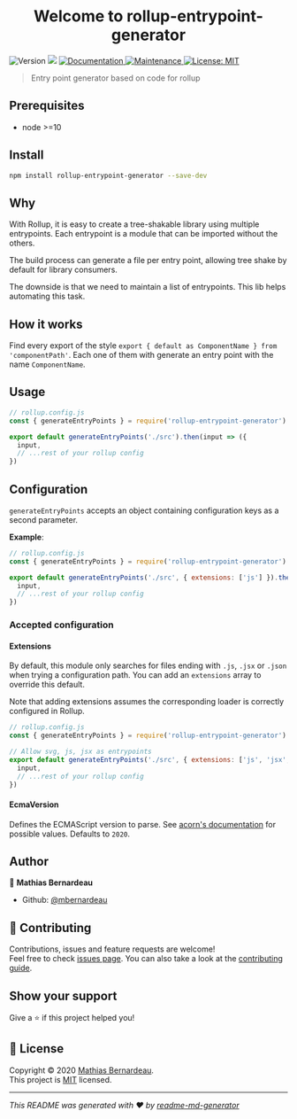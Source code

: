 <h1 align="center">Welcome to rollup-entrypoint-generator</h1>
<p>
  <img alt="Version" src="https://img.shields.io/badge/version-0.0.1-blue.svg?cacheSeconds=2592000" />
  <img src="https://img.shields.io/badge/node-%3E%3D10-blue.svg" />
  <a href="https://github.com/mbernardeau/rollup-entrypoint-generator#readme" target="_blank">
    <img alt="Documentation" src="https://img.shields.io/badge/documentation-yes-brightgreen.svg" />
  </a>
  <a href="https://github.com/mbernardeau/rollup-entrypoint-generator/graphs/commit-activity" target="_blank">
    <img alt="Maintenance" src="https://img.shields.io/badge/Maintained%3F-yes-green.svg" />
  </a>
  <a href="https://github.com/mbernardeau/rollup-entrypoint-generator/blob/master/LICENSE" target="_blank">
    <img alt="License: MIT" src="https://img.shields.io/github/license/mbernardeau/rollup-entrypoint-generator" />
  </a>
</p>

> Entry point generator based on code for rollup

## Prerequisites

- node >=10

## Install

```sh
npm install rollup-entrypoint-generator --save-dev
```

## Why

With Rollup, it is easy to create a tree-shakable library using multiple entrypoints. Each entrypoint is a module that can be imported without the others.

The build process can generate a file per entry point, allowing tree shake by default for library consumers.

The downside is that we need to maintain a list of entrypoints. This lib helps automating this task.

## How it works

Find every export of the style `export { default as ComponentName } from 'componentPath'`. Each one of them with generate an entry point with the name `ComponentName`.

## Usage

```js
// rollup.config.js
const { generateEntryPoints } = require('rollup-entrypoint-generator')

export default generateEntryPoints('./src').then(input => ({
  input,
  // ...rest of your rollup config
})
```

## Configuration

`generateEntryPoints` accepts an object containing configuration keys as a second parameter.

**Example**:

```js
// rollup.config.js
const { generateEntryPoints } = require('rollup-entrypoint-generator')

export default generateEntryPoints('./src', { extensions: ['js'] }).then(input => ({
  input,
  // ...rest of your rollup config
})
```

### Accepted configuration

#### Extensions

By default, this module only searches for files ending with `.js`, `.jsx` or `.json` when trying a configuration path. You can add an `extensions` array to override this default.

Note that adding extensions assumes the corresponding loader is correctly configured in Rollup.

```js
// rollup.config.js
const { generateEntryPoints } = require('rollup-entrypoint-generator')

// Allow svg, js, jsx as entrypoints
export default generateEntryPoints('./src', { extensions: ['js', 'jsx', 'svg'] }).then(input => ({
  input,
  // ...rest of your rollup config
})
```

#### EcmaVersion

Defines the ECMAScript version to parse. See [acorn's documentation](https://github.com/acornjs/acorn/blob/master/acorn/README.md#interface) for possible values. Defaults to `2020`.

## Author

👤 **Mathias Bernardeau**

- Github: [@mbernardeau](https://github.com/mbernardeau)

## 🤝 Contributing

Contributions, issues and feature requests are welcome!<br />Feel free to check [issues page](https://github.com/mbernardeau/rollup-entrypoint-generator/issues). You can also take a look at the [contributing guide](https://github.com/mbernardeau/rollup-entrypoint-generator/blob/master/CONTRIBUTING.md).

## Show your support

Give a ⭐️ if this project helped you!

## 📝 License

Copyright © 2020 [Mathias Bernardeau](https://github.com/mbernardeau).<br />
This project is [MIT](https://github.com/mbernardeau/rollup-entrypoint-generator/blob/master/LICENSE) licensed.

---

_This README was generated with ❤️ by [readme-md-generator](https://github.com/kefranabg/readme-md-generator)_
